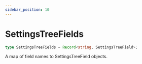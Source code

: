 ```yaml
---
sidebar_position: 10
---
```


# SettingsTreeFields

```typescript
type SettingsTreeFields = Record<string, SettingsTreeField>;
```

A map of field names to SettingsTreeField objects.
